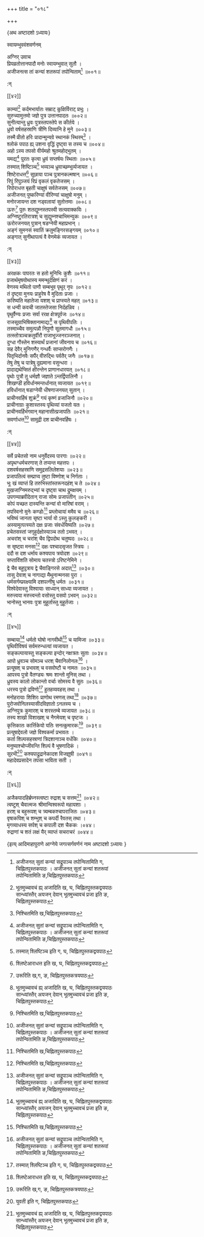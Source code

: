 +++
title = "०१८"

+++

\{अथ अष्टादशो ऽध्यायः\}

स्वायम्भुववंशवर्णनम्  
    
अग्निर् उवाच  
प्रियव्रतोत्तानपादौ मनोः स्वायम्भुवात् सुतौ ।  
अजीजनत्स तां कन्यां शतरूपां तपोन्विताम्[^३]   ॥००१॥  
    
:न्  
    
[^१]: भूतमुच्चावचं ह्य् अजादिति ख, घ, चिह्नितपुस्तकद्वयपाठः  
सान्ध्यांस्तैर् अयजन् देवान् भूतमुच्चावचं प्रजा इति ङ,  
चिह्नितपुस्तकपाठः  
    
[^२]: निश्चितमिति ख,चिह्नितपुस्तकपाठः  
    
[^३]: अजीजनत् सुतां कन्यां सद्रूपाञ्च तपोन्वितामिति ग,  
चिह्नितपुस्तकपाठः । अजीजनत् सुतां कन्यां शतरूपां  
तपोन्वितामिति ङ,चिह्नितपुस्तकपाठः  

[[४२]]
    
काम्यां[^१] कर्दमभार्यातः सम्राट् कुक्षिर्विराट् प्रभुः   ।  
सुरुच्यामुत्तमो जज्ञे पुत्र उत्तानपादतः ॥००२॥  
सुनीत्यान्तु ध्रुवः पुत्रस्तपस्तेपे स कीर्तये ।  
ध्रुवो वर्षसहस्राणि त्रीणि दिव्यानि हे मुने ॥००३॥  
तस्मै प्रीतो हरिः प्रादान्मुन्यग्रे स्थानकं स्थिरम्[^२]   ।  
श्लोकं पपाठ ह्य् उशना वृद्धिं दृष्ट्वा स तस्य च   ॥००४॥  
अहो ऽस्य तपसो वीर्यमहो श्रुतमहोद्भुतम् ।  
यमद्य[^३] पुरतः कृत्वा ध्रुवं सप्तर्षयः स्थिताः   ॥००५॥  
तस्मात् शिष्टिञ्च[^४] भव्यञ्च ध्रुवाच्छम्भुर्व्यजायत   ।  
शिष्टेराधत्त[^५] सुछाया पञ्च पुत्रानकल्मषान्   ॥००६॥  
रिपुं रिपुञ्जयं रिप्रं वृकलं वृकतेजसम् ।  
रिपोराधत्त बृहती चाक्षुषं सर्वतेजसम् ॥००७॥  
अजीजनत् पुष्करिण्यां वीरिण्यां चाक्षुषो मनुम्   ।  
मनोरजायन्त दश नड्वलायां सुतोत्तमाः ॥००८॥  
ऊरुः[^६] पुरुः शतद्युम्नस्तपस्वी सत्यवाक्कविः   ।  
अग्निष्टुरतिरात्रश् च सुद्युम्नश्चाभिमन्युकः ॥००९॥  
ऊरोरजनयत् पुत्रान् षडग्नेयी महाप्रभान् ।  
अङ्गं सुमनसं स्वातिं क्रतुमङ्गिरसङ्गयम् ॥०१०॥  
अङ्गात् सुनीथापत्यं वै वेणमेकं व्यजायत ।  
    
:न्  
    
[^१]: काम्या इति ग, ङ, चिह्नितपुस्तकद्वयपाठः  
    
[^२]: स्थानमुत्तममिति ङ, चिह्नितपुस्तकपाठः  
    
[^३]: यदत्र इति ङ, चिह्नितपुस्तकपाठः  
    
[^४]: तस्मात् श्लिष्टिञ्च इति ग, घ, चिह्नितपुस्तकद्वयपाठः  
    
[^५]: श्लिष्टेआराधत्त इति ख, घ, चिह्नितपुस्तकद्वयपाठः  
    
[^६]: उरूरिति ख,ग, ङ, चिह्नितपुस्तकत्रयपाठः  

[[४३]]
    
अरक्षकः पापरतः स हतो मुनिभिः कुशैः   ॥०११॥  
प्रजार्थमृषयोथास्य ममन्थुर्दक्षिणं करं   ।  
वेणस्य मथितो पाणौ सम्बभूव पृथुर् नृपः   ॥०१२॥  
तं दृष्ट्वा मुनयः प्राहुरेष वै मुदिताः प्रजाः   ।  
करिष्यति महातेजा यशश् च प्राप्स्यते महत् ॥०१३॥  
स धन्वी कवची जातस्तेजसा निर्दहन्निव ।  
पृथुर्वैण्यः प्रजाः सर्वा ररक्ष क्षेत्रपूर्वजः   ॥०१४॥  
राजसूयाभिषिक्तानामाद्यः[^१] स पृथिवीपतिः   ।  
तस्माच्चैव समुत्पन्नौ निपुणौ सूतमागधौ ॥०१५॥  
तत्स्तोत्रञ्चक्रतुर्वीरौ राजाभूज्जनरञ्जनात् ।  
दुग्धा गौस्तेन शस्यार्थं प्रजानां जीवनाय च   ॥०१६॥  
सह देवैर् मुनिगणैर् गन्धर्वैः साप्सरोगणैः ।  
पितृभिर्दानवैः सर्पैर् वीरुद्भिः पर्वतैर् जनैः   ॥०१७॥  
तेषु तेषु च पात्रेषु दुह्यमाना वसुन्धरा ।  
प्रादाद्यथेप्सितं क्षीरन्तेन प्राणानधारयत् ॥०१८॥  
पृथोः पुत्रौ तु धर्मज्ञौ जज्ञाते ऽन्तर्द्विपालिनौ ।  
शिखण्डी हविर्धानमन्तर्धानात् व्यजायत ॥०१९॥  
हविर्धानात् षडाग्नेयी धीषणाजनयत् सुतान्   ।  
प्राचीनवर्हिषं शुक्रं[^२] गयं कृष्णं व्रजाजिनौ   ॥०२०॥  
प्राचीनाग्राः कुशास्तस्य पृथिव्यां यजतो यतः   ।  
प्राचीनवर्हिर्भगवान् महानासीत्प्रजापतिः ॥०२१॥  
सवर्णाधत्त[^३] सामुद्री दश प्राचीनवर्हिषः   ।  
    
:न्  
    
[^१]: राजसूयाभिव्यक्तानामाद्य इति ख,चिह्नितपुस्तकपाठः  
    
[^२]: शुभ्रमिति ग,चिह्नितपुस्तकपाठः  
    
[^३]: सुवर्णाधत्त इति ग, चिह्नितपुस्तकपाठः  

[[४४]]
    
सर्वे प्रचेतसो नाम धनुर्वेदस्य पारगाः ॥०२२॥  
अपृथग्धर्मचरणास् ते तप्यन्त महत्तपः ।  
दशवर्षसहस्राणि समुद्रसलिलेशयाः ॥०२३॥  
प्रजापतित्वं सम्प्राप्य तुष्टा विष्णोश् च निर्गताः   ।  
भूः खं व्याप्तं हि तरुभिस्तांस्तरूनदहंश् च ते   ॥०२४॥  
मुखजाग्निमरुद्भ्यां च दृष्ट्वा चाथ द्रुमक्षयम्   ।  
उपगम्याब्रवीदेतान् राजा सोमः प्रजापतीन् ॥०२५॥  
कोपं यच्छत दास्यन्ति कन्यां वो मारिषां वराम्   ।  
तपस्विनो मुनेः कण्डोः[^२] प्रम्लोचायां ममैव च   ॥०२६॥  
भविष्यं जानता सृष्टा भार्या वो ऽस्तु कुलङ्करी   ।  
अस्यामुत्पत्स्यते दक्षः प्रजाः संवर्धयिष्यति   ॥०२७॥  
प्रचेतसस्तां जगृहुर्दक्षोस्याञ्च ततो ऽभवत् ।  
अचरांश् च चरांश् चैव द्विपदोथ चतुष्पदः ॥०२८॥  
स सृष्ट्वा मनसा[^२] दक्षः पश्चादसृजत स्त्रियः   ।  
ददौ स दश धर्माय कश्यपाय त्रयोदश ॥०२९॥  
सप्ताविंशति सोमाय चतस्त्रो ऽरिष्टनेमिने ।  
द्वे चैव बहुपुत्राय द्वे चैवाङ्गिरसे अदात्[^३] ॥०३०॥  
तासु देवाश् च नागाद्या मैथुनान्मनसा पुरा ।  
धर्मसर्गम्प्रवक्ष्यामि दशपत्नीषु धर्मतः   ॥०३१॥  
विश्वेदेवास्तु विश्वायाः साध्यान् साध्या व्यजायत   ।  
मरुत्त्वया मरुत्त्वन्तो वसोस्तु वसवो ऽभवन् ॥०३२॥  
भानोस्तु भानवः पुत्रा मुहूर्तास्तु मुहूर्तजाः   ।  
    
:न्  
    
[^१]: कण्ठोरिति ग, चिह्नितपुस्तकपाठः कर्णोरिति  
ङ,चिह्नितपुस्तकपाठः  
    
[^२]: स दृष्ट्वा मनसा इति ख, ग, चिह्नितपुस्तकपाठः  
    
[^३]: द्वे चैव भाण्डवे तत इति ग, चिह्नितपुस्तकपाठः  

[[४५]]
    
सम्बाया[^१] धर्मतो घोषो नागवीथी[^२] च यामिजा   ॥०३३॥  
पृथिवीविषयं सर्वमरुन्धत्यां व्यजायत ।  
सङ्कल्पायास्तु सङ्कल्पा इन्दोर् नक्षत्रतः सुताः   ॥०३४॥  
आपो ध्रुवञ्च सोमञ्च धरश् चैवानिलोनलः[^३] ।  
प्रत्यूषश् च प्रभावश् च वसवोष्टौ च नामतः   ॥०३५॥  
आपस्य पुत्रो वैतण्ड्यः श्रमः शान्तो मुनिस् तथा   ।  
ध्रुवस्य कालो लोकान्तो वर्चाः सोमस्य वै सुतः ॥०३६॥  
धरस्य पुत्रो द्रविणो[^४] हुतहव्यवहस् तथा ।  
मनोहरायाः शिशिरः प्राणोथ रमणस् तथा[^५]   ॥०३७॥  
पुरोजवोनिलस्यासीदविज्ञातो ऽनलस्य च ।  
अग्निपुत्रः कुमारश् च शरस्तम्बे व्यजायत ॥०३८॥  
तस्य शाखो विशाखश् च नैगमेयश् च पृष्टजः   ।  
कृत्तिकातः कार्त्तिकेयो यतिः सनत्कुमारकः[^६] ॥०३९॥  
प्रत्यूषाद्देवलो जज्ञे विश्वकर्मा प्रभावतः ।  
कर्ता शिल्पसहस्राणां त्रिदशानाञ्च वर्धकिः   ॥०४०॥  
मनुष्याश्चोप्जीवन्ति शिल्पं वै भूषणादिकं   ।  
सुरभी[^७] कश्यपाद्रुद्रानेकादश विजज्ञुषी ॥०४१॥  
महादेवप्रसादेन तपसा भाविता सती ।  
    
:न्  
    
[^१]: लम्बाया इति ग,चिह्नितपुस्तकपाठः  
    
[^२]: नगवीथी इति ख, चिह्नितपुस्तकपाठः  
    
[^३]: धर्मश् चैवानिलोनल इति ख, ग, चिह्नितपुस्तकपाठः  
    
[^४]: धरिष इति ग, चिह्नितपुस्तकपाठः  
    
[^५]: मरणस्तथेति ग, चिह्नितपुस्तकपाठः  
    
[^६]: जातः सनत्कुमारत इति ग, चिह्नितपुस्तकपाठः  
    
[^७]: युवती इति ग, चिह्नितपुस्तकपाठः  

[[४६]]
    
अजैकपादहिर्ब्रघ्नस्त्वष्टा रुद्राश् च सत्तम[^१] ॥०४२॥  
त्वष्टुश् चैवात्मजः श्रीमान्विश्वरूपो महायशाः   ।  
हरश् च बहुरूपश् च त्र्यम्बकश्चापराजितः ॥०४३॥  
वृषाकपिश् च शम्भुश् च कपर्दी रैवतस् तथा ।  
मृगव्याधस्य सर्पश् च कपाली दश चैककः ।०४४।  
रुद्राणां च शतं लक्षं यैर् व्याप्तं सचराचरं   ॥०४४॥

\{इत्य् आदिमाहापुराणे आग्नेये जगत्सर्गवर्णनं नाम अष्टादशो ऽध्यायः  }
    